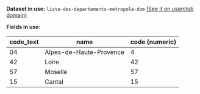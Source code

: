 **Dataset in use:** `liste-des-departements-metropole-dom` [(See it on userclub domain)](https://userclub.opendatasoft.com/explore/dataset/liste-des-departements-metropole-dom/table/)

**Fields in use:**

|code_text|name|code (numeric)|
|---|---|---|
|04|Alpes-de-Haute-Provence|4|
|42|Loire|42|
|57|Moselle|57|
|15|Cantal|15|

